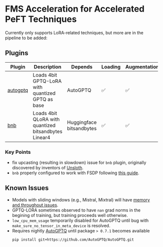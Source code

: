 # FMS Acceleration for Accelerated PeFT Techniques

Currently only supports LoRA-related techniques, but more are in the pipeline to be added:

## Plugins

Plugin | Description | Depends | Loading | Augmentation | Callbacks
--|--|--|--|--|--
[autogptq](./src/fms_acceleration_peft/framework_plugin_autogptq.py) | Loads 4bit GPTQ-LoRA with quantized GPTQ as base | AutoGPTQ | ✅ | ✅
[bnb](./src/fms_acceleration_peft/framework_plugin_bnb.py) | Loads 4bit QLoRA with quantized bitsandbytes Linear4 | Huggingface<br>bitsandbytes | ✅ | ✅


### Key Points
- fix upcasting (resulting in slowdown) issue for `bnb` plugin, originally discovered by inventors of [Unsloth](https://unsloth.ai/blog/mistral-benchmark).
- `bnb` properly configured to work with FSDP following [this guide](https://huggingface.co/docs/bitsandbytes/main/en/fsdp_qlora). 


## Known Issues

- Models with sliding windows (e.g., Mistral, Mixtral) will have [memory and throughout issues](https://github.com/huggingface/transformers/issues/30461).
- GPTQ-LORA sometimes observed to have `nan` grad norms in the begining of training, but training proceeds well otherwise.
- `low_cpu_mem_usage` temporarily disabled for AutoGPTQ until bug with `make_sure_no_tensor_in_meta_device` is resolved.
- Requires nightly [AutoGPTQ](https://github.com/AutoGPTQ/AutoGPTQ) until package `> 0.7.1` becomes available
    ```
    pip install git+https://github.com/AutoGPTQ/AutoGPTQ.git
    ```